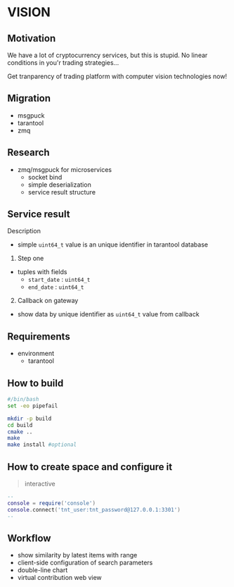 # VISION

## Motivation

We have a lot of cryptocurrency services, but this is stupid. No linear conditions in you'r trading strategies...

Get tranparency of trading platform with computer vision technologies now!

## Migration

-   msgpuck
-   tarantool
-   zmq

## Research

-   zmq/msgpuck for microservices
    -   socket bind
    -   simple deserialization
    -   service result structure

## Service result

Description

-   simple `uint64_t` value is an unique identifier in tarantool database

1. Step one

-   tuples with fields
    -   `start_date` : `uint64_t`
    -   `end_date` : `uint64_t`

2. Callback on gateway

-   show data by unique identifier as `uint64_t` value from callback

## Requirements

-   environment
    - tarantool

## How to build

```bash
#/bin/bash
set -eo pipefail

mkdir -p build
cd build
cmake ..
make
make install #optional
```

## How to create space and configure it

> interactive

```lua
--
console = require('console')
console.connect('tnt_user:tnt_password@127.0.0.1:3301')
--
```

## Workflow

- show similarity by latest items with range
- client-side configuration of search parameters
- double-line chart
- virtual contribution web view
